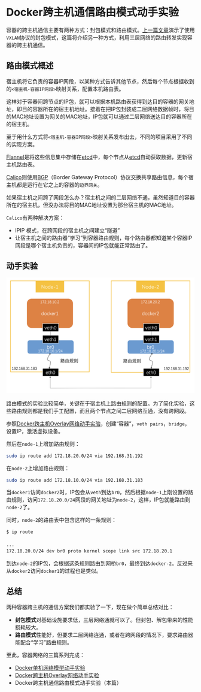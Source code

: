 # Docker跨主机通信路由模式动手实验

容器的跨主机通信主要有两种方式：封包模式和路由模式。[上一篇文章](./docker-overlay-networks.md)演示了使用`VXLAN`协议的封包模式，这篇将介绍另一种方式，利用三层网络的路由转发实现容器的跨主机通信。

## 路由模式概述

宿主机将它负责的容器IP网段，以某种方式告诉其他节点，然后每个节点根据收到的`<宿主机-容器IP网段>`映射关系，配置本机路由表。

这样对于容器间跨节点的IP包，就可以根据本机路由表获得到达目的容器的网关地址，即目的容器所在的宿主机地址。接着在把IP包封装成二层网络数据帧时，将目的MAC地址设置为网关的MAC地址，IP包就可以通过二层网络送达目的容器所在的宿主机。

至于用什么方式将`<宿主机-容器IP网段>`映射关系发布出去，不同的项目采用了不同的实现方案。

[Flannel](https://github.com/coreos/flannel)是将这些信息集中存储在[etcd](https://github.com/etcd-io/etcd)中，每个节点从[etcd](https://github.com/etcd-io/etcd)自动获取数据，更新宿主机路由表。

[Calico](https://github.com/projectcalico/calico/)则使用[BGP](https://en.wikipedia.org/wiki/Border_Gateway_Protocol)（Border Gateway Protocol）协议交换共享路由信息，每个宿主机都是运行在它之上的容器的`边界网关`。

如果宿主机之间跨了网段怎么办？宿主机之间的二层网络不通，虽然知道目的容器所在的宿主机，但没办法将目的MAC地址设置为那台宿主机的MAC地址。

`Calico`有两种解决方案：

* IPIP 模式，在跨网段的宿主机之间建立“隧道”
* 让宿主机之间的路由器“学习”到容器路由规则，每个路由器都知道某个容器IP网段是哪个宿主机负责的，容器间的IP包就能正常路由了。

## 动手实验

![2018-11-15 23.42.06](media/docker/2018-11-15%2023.42.06.png)

路由模式的实验比较简单，关键在于宿主机上路由规则的配置。为了简化实验，这些路由规则都是我们手工配置，而且两个节点之间二层网络互通，没有跨网段。

参照[Docker跨主机Overlay网络动手实验](./docker-overlay-networks.md)，创建“容器”，`veth pairs`，`bridge`，设置IP，激活虚拟设备。

然后在`node-1`上增加路由规则：

```bash
sudo ip route add 172.18.20.0/24 via 192.168.31.192
```

在`node-2`上增加路由规则：

```bash
sudo ip route add 172.18.10.0/24 via 192.168.31.183
```

当`docker1`访问`docker2`时，IP包会从`veth`到达`br0`，然后根据`node-1`上刚设置的路由规则，访问`172.18.20.0/24`网段的网关地址为`node-2`，这样，IP包就能路由到`node-2`了。

同时，`node-2`的路由表中包含这样的一条规则：

```bash
$ ip route

...
172.18.20.0/24 dev br0 proto kernel scope link src 172.18.20.1
```

到达`node-2`的IP包，会根据这条规则路由到网桥`br0`，最终到达`docker-2`。反过来从`docker2`访问`docker1`的过程也是类似。

## 总结

两种容器跨主机的通信方案我们都实验了一下，现在做个简单总结对比：

* **封包模式**对基础设施要求低，三层网络通就可以了。但封包、解包带来的性能损耗较大。
* **路由模式**性能好，但要求二层网络连通，或者在跨网段的情况下，要求路由器能配合“学习”路由规则。

至此，容器网络的三篇系列完成：

* [Docker单机网络模型动手实验](./docker-network-bridge.md)
* [Docker跨主机Overlay网络动手实验](./docker-overlay-networks.md)
* Docker跨主机通信路由模式动手实验（本篇）
